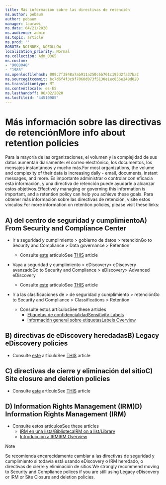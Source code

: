 ```yaml
---
title: Más información sobre las directivas de retención
ms.author: pebaum
author: pebaum
manager: laurawi
ms.date: 04/21/2020
ms.audience: admin
ms.topic: article
ms.prod: ''
ROBOTS: NOINDEX, NOFOLLOW
localization_priority: Normal
ms.collection: Adm_O365
ms.custom:
- "9000048"
- "1983"
ms.openlocfilehash: 009c7f3848a7ab911a250c6b761c195d2fa37ba2
ms.sourcegitcommit: bc7d6f4f3c9f7060d073f5130e1ec856e248d020
ms.translationtype: MT
ms.contentlocale: es-ES
ms.lasthandoff: 06/02/2020
ms.locfileid: "44510985"
---
```

# <a name="more-info-about-retention-policies"></a><span data-ttu-id="21a01-102">Más información sobre las directivas de retención</span><span class="sxs-lookup"><span data-stu-id="21a01-102">More info about retention policies</span></span>

<span data-ttu-id="21a01-103">Para la mayoría de las organizaciones, el volumen y la complejidad de sus datos aumentan diariamente: el correo electrónico, los documentos, los mensajes instantáneos y mucho más.</span><span class="sxs-lookup"><span data-stu-id="21a01-103">For most organizations, the volume and complexity of their data is increasing daily - email, documents, instant messages, and more.</span></span> <span data-ttu-id="21a01-104">Es importante administrar o controlar con eficacia esta información, y una directiva de retención puede ayudarle a alcanzar estos objetivos.</span><span class="sxs-lookup"><span data-stu-id="21a01-104">Effectively managing or governing this information is important, and a retention policy can help you achieve these goals.</span></span> <span data-ttu-id="21a01-105">Para obtener más información sobre las directivas de retención, visite estos vínculos:</span><span class="sxs-lookup"><span data-stu-id="21a01-105">For more information on retention policies, please visit these links:</span></span>

## <a name="a-from-security-and-compliance-center"></a><span data-ttu-id="21a01-106">A) del centro de seguridad y cumplimiento</span><span class="sxs-lookup"><span data-stu-id="21a01-106">A) From Security and Compliance Center</span></span>

- <span data-ttu-id="21a01-107">Ir a seguridad y cumplimiento > gobierno de datos > retención</span><span class="sxs-lookup"><span data-stu-id="21a01-107">Go to Security and Compliance > Data governance > Retention</span></span>
  - <span data-ttu-id="21a01-108">Consulte [este](https://docs.microsoft.com/microsoft-365/compliance/retention-policies) artículo</span><span class="sxs-lookup"><span data-stu-id="21a01-108">See [THIS](https://docs.microsoft.com/microsoft-365/compliance/retention-policies) article</span></span>

- <span data-ttu-id="21a01-109">Vaya a seguridad y cumplimiento > eDiscovery> eDiscovery avanzado</span><span class="sxs-lookup"><span data-stu-id="21a01-109">Go to Security and Compliance > eDiscovery> Advanced eDiscovery</span></span> 
  - <span data-ttu-id="21a01-110">Consulte [este](https://docs.microsoft.com/microsoft-365/compliance/ediscovery-cases) artículo</span><span class="sxs-lookup"><span data-stu-id="21a01-110">See [THIS](https://docs.microsoft.com/microsoft-365/compliance/ediscovery-cases) article</span></span>

- <span data-ttu-id="21a01-111">Ir a las clasificaciones de > de seguridad y cumplimiento > retención</span><span class="sxs-lookup"><span data-stu-id="21a01-111">Go to Security and Compliance > Classifications > Retention</span></span>
  - <span data-ttu-id="21a01-112">Consulte estos artículos</span><span class="sxs-lookup"><span data-stu-id="21a01-112">See these articles</span></span>
    - [<span data-ttu-id="21a01-113">Etiquetas de confidencialidad</span><span class="sxs-lookup"><span data-stu-id="21a01-113">Sensitivity Labels</span></span>](https://docs.microsoft.com/microsoft-365/compliance/sensitivity-labels)
    - [<span data-ttu-id="21a01-114">Información general sobre etiquetas</span><span class="sxs-lookup"><span data-stu-id="21a01-114">Labels Overview</span></span>](https://docs.microsoft.com/microsoft-365/compliance/labels)

## <a name="b-legacy-ediscovery-policies"></a><span data-ttu-id="21a01-115">B) directivas de eDiscovery heredadas</span><span class="sxs-lookup"><span data-stu-id="21a01-115">B) Legacy eDiscovery policies</span></span>

- <span data-ttu-id="21a01-116">Consulte [este](https://support.office.com/article/Set-up-an-eDiscovery-Center-in-SharePoint-Online-A18F8975-AA7F-43B4-A7D6-001D14744D8E) artículo</span><span class="sxs-lookup"><span data-stu-id="21a01-116">See [THIS](https://support.office.com/article/Set-up-an-eDiscovery-Center-in-SharePoint-Online-A18F8975-AA7F-43B4-A7D6-001D14744D8E) article</span></span>

## <a name="c-site-closure-and-deletion-policies"></a><span data-ttu-id="21a01-117">C) directivas de cierre y eliminación del sitio</span><span class="sxs-lookup"><span data-stu-id="21a01-117">C) Site closure and deletion policies</span></span>

- <span data-ttu-id="21a01-118">Consulte [este](https://support.office.com/article/Use-policies-for-site-closure-and-deletion-A8280D82-27FD-48C5-9ADF-8A5431208BA5) artículo</span><span class="sxs-lookup"><span data-stu-id="21a01-118">See [THIS](https://support.office.com/article/Use-policies-for-site-closure-and-deletion-A8280D82-27FD-48C5-9ADF-8A5431208BA5) article</span></span>  

## <a name="d-information-rights-management-irm"></a><span data-ttu-id="21a01-119">D) Information Rights Management (IRM)</span><span class="sxs-lookup"><span data-stu-id="21a01-119">D) Information Rights Management (IRM)</span></span>

- <span data-ttu-id="21a01-120">Consulte estos artículos</span><span class="sxs-lookup"><span data-stu-id="21a01-120">See these articles</span></span>
  - [<span data-ttu-id="21a01-121">IRM en una lista/Biblioteca</span><span class="sxs-lookup"><span data-stu-id="21a01-121">IRM on a list/Library</span></span>](https://support.office.com/article/apply-information-rights-management-to-a-list-or-library-3bdb5c4e-94fc-4741-b02f-4e7cc3c54aa1)
  - [<span data-ttu-id="21a01-122">Introducción a IRM</span><span class="sxs-lookup"><span data-stu-id="21a01-122">IRM Overview</span></span>](https://support.office.com/article/create-and-apply-information-management-policies-eb501fe9-2ef6-4150-945a-65a6451ee9e9)

> [!Note]
> <span data-ttu-id="21a01-123">Se recomienda encarecidamente cambiar a las directivas de seguridad y cumplimiento si todavía está usando eDiscovery o IRM heredado, o directivas de cierre y eliminación de sitios.</span><span class="sxs-lookup"><span data-stu-id="21a01-123">We strongly recommend moving to Security and Compliance polices if you are still using Legacy eDiscovery or IRM or Site Closure and deletion policies.</span></span>
